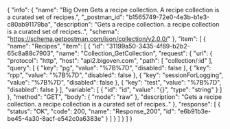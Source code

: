 {
  "info": {
    "name": "Big Oven Gets a recipe collection. A recipe collection is a curated set of recipes.",
    "_postman_id": "b1565749-72e0-4e3b-b1e3-c80ab91179ba",
    "description": "Gets a recipe collection. a recipe collection is a curated set of recipes..",
    "schema": "https://schema.getpostman.com/json/collection/v2.0.0/"
  },
  "item": [
    {
      "name": "Recipes",
      "item": [
        {
          "id": "31199a50-3435-4f89-b2b2-65c8a88c7903",
          "name": "Collection_GetCollection",
          "request": {
            "url": {
              "protocol": "http",
              "host": "api2.bigoven.com",
              "path": [
                "collection/:id"
              ],
              "query": [
                {
                  "key": "pg",
                  "value": "%7B%7D",
                  "disabled": false
                },
                {
                  "key": "rpp",
                  "value": "%7B%7D",
                  "disabled": false
                },
                {
                  "key": "sessionForLogging",
                  "value": "%7B%7D",
                  "disabled": false
                },
                {
                  "key": "test",
                  "value": "%7B%7D",
                  "disabled": false
                }
              ],
              "variable": [
                {
                  "id": "id",
                  "value": "{}",
                  "type": "string"
                }
              ]
            },
            "method": "GET",
            "body": {
              "mode": "raw"
            },
            "description": "Gets a recipe collection. a recipe collection is a curated set of recipes.."
          },
          "response": [
            {
              "status": "OK",
              "code": 200,
              "name": "Response_200",
              "id": "e6b91b3e-be45-4a30-8acf-e542c0a6383e"
            }
          ]
        }
      ]
    }
  ]
}